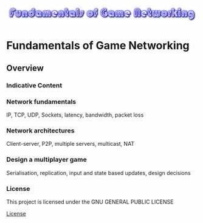 ![Title](./readmeAssets/Title.png)

# Fundamentals of Game Networking

## Overview

### Indicative Content
### Network fundamentals
IP, TCP, UDP, Sockets, latency, bandwidth, packet loss
### Network architectures
Client-server, P2P, multiple servers, multicast, NAT
### Design a multiplayer game
Serialisation, replication, input and state based updates, design decisions

### License

This project is licensed under the GNU GENERAL PUBLIC LICENSE 

[License](LICENSE.txt)